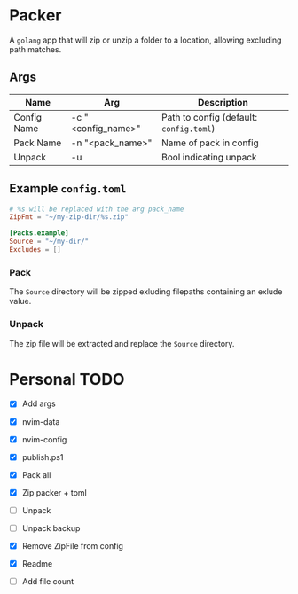 # Packer

A `golang` app that will zip or unzip a folder to a location, allowing excluding path matches.

## Args

| Name        | Arg                | Description           |
|-------------|--------------------|-----------------------|
| Config Name | -c "<config_name>" | Path to config (default: `config.toml`)        |
| Pack Name   | -n "<pack_name>"   | Name of pack in config        |
| Unpack      | -u                 | Bool indicating unpack |

## Example `config.toml`

```toml
# %s will be replaced with the arg pack_name
ZipFmt = "~/my-zip-dir/%s.zip" 

[Packs.example]
Source = "~/my-dir/"
Excludes = []
```

### Pack

The `Source` directory will be zipped exluding filepaths containing an exlude value.

### Unpack

The zip file will be extracted and replace the `Source` directory.

# Personal TODO

- [x] Add args
- [x] nvim-data
- [x] nvim-config
- [x] publish.ps1
- [x] Pack all
- [x] Zip packer + toml
- [ ] Unpack
- [ ] Unpack backup
- [x] Remove ZipFile from config
- [x] Readme
- [ ] Add file count
 

